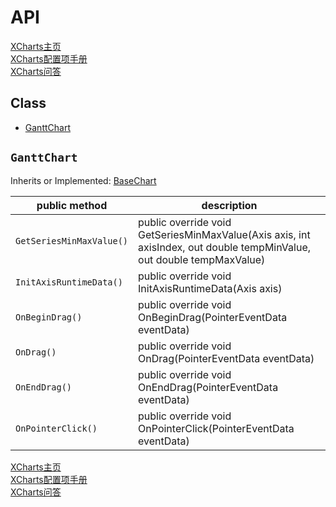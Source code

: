 # API

[XCharts主页](https://github.com/XCharts-Team/XCharts)</br>
[XCharts配置项手册](XChartsConfiguration-ZH.md)</br>
[XCharts问答](XChartsFAQ-ZH.md)

## Class

- [GanttChart](#GanttChart)

## `GanttChart`

Inherits or Implemented: [BaseChart](#BaseChart)

|public method|description|
|--|--|
| `GetSeriesMinMaxValue()` |public override void GetSeriesMinMaxValue(Axis axis, int axisIndex, out double tempMinValue, out double tempMaxValue)</br> |
| `InitAxisRuntimeData()` |public override void InitAxisRuntimeData(Axis axis)</br> |
| `OnBeginDrag()` |public override void OnBeginDrag(PointerEventData eventData)</br> |
| `OnDrag()` |public override void OnDrag(PointerEventData eventData)</br> |
| `OnEndDrag()` |public override void OnEndDrag(PointerEventData eventData)</br> |
| `OnPointerClick()` |public override void OnPointerClick(PointerEventData eventData)</br> |

[XCharts主页](https://github.com/XCharts-Team/XCharts)</br>
[XCharts配置项手册](XChartsConfiguration-ZH.md)</br>
[XCharts问答](XChartsFAQ-ZH.md)
